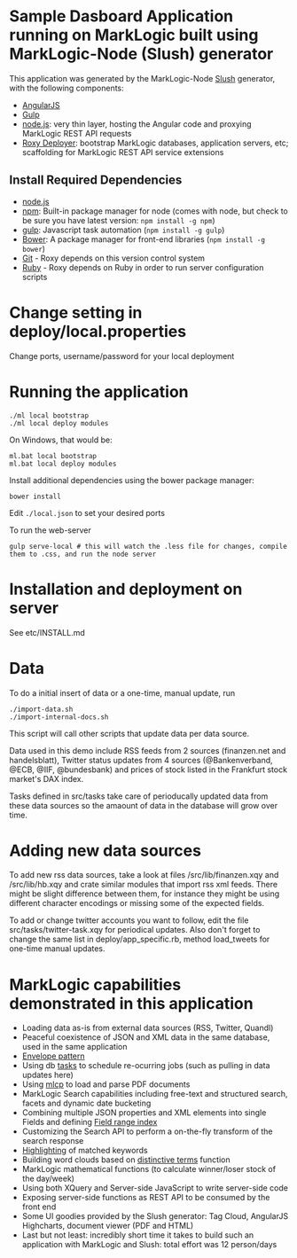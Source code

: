 # Sample Dasboard Application running on MarkLogic built using MarkLogic-Node (Slush) generator

This application was generated by the MarkLogic-Node [Slush](https://github.com/klei/slush) generator, with the following components:

- [AngularJS](https://angularjs.org/)
- [Gulp](http://gulpjs.com/)
- [node.js](http://nodejs.org/): very thin layer, hosting the Angular code and proxying MarkLogic REST API requests
- [Roxy Deployer](https://github.com/marklogic/roxy): bootstrap MarkLogic databases, application servers, etc; scaffolding for MarkLogic REST API service extensions

## Install Required Dependencies

- [node.js](http://nodejs.org/download/)
- [npm](https://www.npmjs.com/): Built-in package manager for node (comes with
  node, but check to be sure you have latest version: `npm install -g npm`)
- [gulp](http://gulpjs.com/): Javascript task automation (`npm install -g gulp`)
- [Bower](http://bower.io/): A package manager for front-end libraries (`npm install -g bower`)
- [Git](https://git-scm.com/) - Roxy depends on this version control system
- [Ruby](https://www.ruby-lang.org/en/documentation/installation/) - Roxy
  depends on Ruby in order to run server configuration scripts

# Change setting in deploy/local.properties
Change ports, username/password for your local deployment

# Running the application

    ./ml local bootstrap
    ./ml local deploy modules

On Windows, that would be:

    ml.bat local bootstrap
    ml.bat local deploy modules

Install additional dependencies using the bower package manager:

    bower install

Edit `./local.json` to set your desired ports

To run the web-server

    gulp serve-local # this will watch the .less file for changes, compile them to .css, and run the node server

# Installation and deployment on server

See etc/INSTALL.md

# Data

To do a initial insert of data or a one-time, manual update, run 

    ./import-data.sh
    ./import-internal-docs.sh

This script will call other scripts that update data per data source.

Data used in this demo include RSS feeds from 2 sources (finanzen.net and handelsblatt), Twitter status updates from 4 sources (@Bankenverband, @ECB, @IIF, @bundesbank) and prices of stock listed in the Frankfurt stock market's DAX index.

Tasks defined in src/tasks take care of perioducally updated data from these data sources so the amaount of data in the database will grow over time.

# Adding new data sources

To add new rss data sources, take a look at files /src/lib/finanzen.xqy and /src/lib/hb.xqy and crate similar modules that import rss xml feeds. There might be slight difference between them, for instance they might be using different character encodings or missing some of the expected fields.

To add or change twitter accounts you want to follow, edit the file src/tasks/twitter-task.xqy for periodical updates. Also don't forget to change the same list in deploy/app_specific.rb, method load_tweets for one-time manual updates.

# MarkLogic capabilities demonstrated in this application
- Loading data as-is from external data sources (RSS, Twitter, Quandl)
- Peaceful coexistence of JSON and XML data in the same database, used in the same application
- [Envelope pattern](https://developer.marklogic.com/learn/data-modeling)
- Using db [tasks](https://docs.marklogic.com/guide/admin/getting_started#id_49240) to schedule re-ocurring jobs (such as pulling in data updates here)
- Using [mlcp](https://docs.marklogic.com/guide/mlcp/import) to load and parse PDF documents
- MarkLogic Search capabilities including free-text and structured search, facets and dynamic date bucketing
- Combining multiple JSON properties and XML elements into single Fields and defining [Field range index](https://docs.marklogic.com/guide/admin/range_index#id_14554)
- Customizing the Search API to perform a on-the-fly transform of the search response
- [Highlighting](https://docs.marklogic.com/cts:highlight) of matched keywords
- Building word clouds based on [distinctive terms](https://docs.marklogic.com/guide/search-dev/similar) function
- MarkLogic mathematical functions (to calculate winner/loser stock of the day/week)
- Using both XQuery and Server-side JavaScript to write server-side code
- Exposing server-side functions as REST API to be consumed by the front end
- Some UI goodies provided by the Slush generator: Tag Cloud, AngularJS Highcharts, document viewer (PDF and HTML)
- Last but not least: incredibly short time it takes to build such an application with MarkLogic and Slush: total effort was 12 person/days
